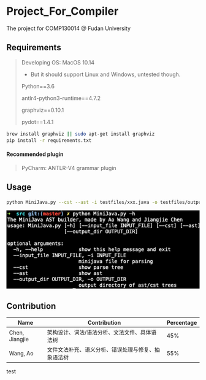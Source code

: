 # Project_For_Compiler
The project for COMP130014 @ Fudan University

## Requirements

> Developing OS: MacOS 10.14
>
> - But it should support Linux and Windows, untested though.
>
> Python==3.6
>
> antlr4-python3-runtime==4.7.2
> 
> graphviz==0.10.1
> 
> pydot==1.4.1

```bash
brew install graphviz || sudo apt-get install graphviz
pip install -r requirements.txt
```

#### Recommended plugin

> PyCharm: ANTLR-V4 grammar plugin

## Usage

```bash
python MiniJava.py --cst --ast -i testfiles/xxx.java -o testfiles/output/
```

![usage](src/img/usage.jpg)

## Contribution

| Name           | Contribution                                  | Percentage |
| -------------- | --------------------------------------------- | ---------- |
| Chen, Jiangjie | 架构设计、词法/语法分析、文法文件、具体语法树       | 45%        |
| Wang, Ao       | 文件文法补充、语义分析、错误处理与修复、抽象语法树   | 55%        |
test
